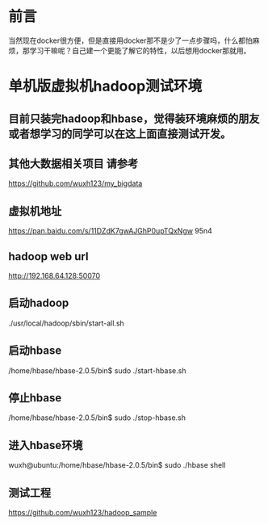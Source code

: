 # 前言
当然现在docker很方便，但是直接用docker那不是少了一点步骤吗，什么都怕麻烦，那学习干嘛呢？自己建一个更能了解它的特性，以后想用docker那就用。
  
# 单机版虚拟机hadoop测试环境
## 目前只装完hadoop和hbase，觉得装环境麻烦的朋友或者想学习的同学可以在这上面直接测试开发。

## 其他大数据相关项目 请参考
https://github.com/wuxh123/my_bigdata

## 虚拟机地址
https://pan.baidu.com/s/11DZdK7gwAJGhP0upTQxNgw
95n4

## hadoop web url
http://192.168.64.128:50070

## 启动hadoop
./usr/local/hadoop/sbin/start-all.sh

## 启动hbase
/home/hbase/hbase-2.0.5/bin$ sudo ./start-hbase.sh

## 停止hbase
/home/hbase/hbase-2.0.5/bin$ sudo ./stop-hbase.sh

## 进入hbase环境
wuxh@ubuntu:/home/hbase/hbase-2.0.5/bin$ sudo ./hbase shell

## 测试工程
https://github.com/wuxh123/hadoop_sample
